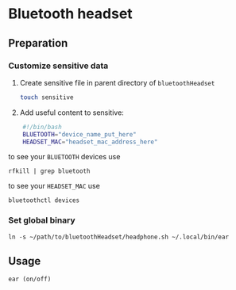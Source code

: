 # Bluetooth headset

## Preparation

### Customize sensitive data

1. Create sensitive file in parent directory of `bluetoothHeadset`

    ```bash
    touch sensitive
    ```

2. Add useful content to sensitive:

```bash
    #!/bin/bash
    BLUETOOTH="device_name_put_here"
    HEADSET_MAC="headset_mac_address_here"
```

to see your `BLUETOOTH` devices use

    rfkill | grep bluetooth

to see your `HEADSET_MAC` use

    bluetoothctl devices


### Set global binary

    ln -s ~/path/to/bluetoothHeadset/headphone.sh ~/.local/bin/ear

## Usage

    ear (on/off)
